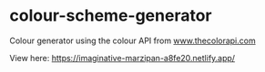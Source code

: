 # colour-scheme-generator

Colour generator using the colour API from www.thecolorapi.com

View here: https://imaginative-marzipan-a8fe20.netlify.app/
